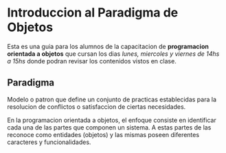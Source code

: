 # Introduccion al Paradigma de Objetos

Esta es una guia para los alumnos de la capacitacion de __programacion orientada a objetos__ que cursan los dias _lunes, miercoles y viernes de 14hs a 15hs_ donde podran revisar los contenidos vistos en clase.

## Paradigma

Modelo o patron que define un conjunto de practicas establecidas para la resolucion de conflictos o satisfaccion de ciertas necesidades.

En la programacion orientada a objetos, el enfoque consiste en identificar cada una de las partes que componen un sistema. A estas partes de las reconoce como entidades (objetos) y las mismas poseen diferentes caracteres y funcionalidades.